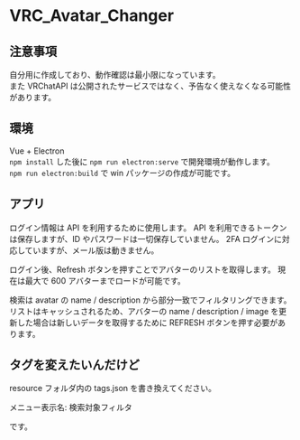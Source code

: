 # VRC_Avatar_Changer

## 注意事項

自分用に作成しており、動作確認は最小限になっています。  
また VRChatAPI は公開されたサービスではなく、予告なく使えなくなる可能性があります。

## 環境

Vue + Electron  
`npm install` した後に `npm run electron:serve`
で開発環境が動作します。  
`npm run electron:build` で win パッケージの作成が可能です。

## アプリ

ログイン情報は API を利用するために使用します。
API を利用できるトークンは保存しますが、ID やパスワードは一切保存していません。
2FA ログインに対応していますが、メール版は動きません。

ログイン後、Refresh ボタンを押すことでアバターのリストを取得します。
現在は最大で 600 アバターまでロードが可能です。

検索は avatar の name / description から部分一致でフィルタリングできます。
リストはキャッシュされるため、アバターの name / description / image を更新した場合は新しいデータを取得するために REFRESH ボタンを押す必要があります。

## タグを変えたいんだけど

resource フォルダ内の tags.json を書き換えてください。

メニュー表示名: 検索対象フィルタ

です。
